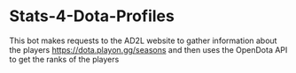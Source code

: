 # Stats-4-Dota-Profiles
This bot makes requests to the AD2L website to gather information about the players https://dota.playon.gg/seasons and then uses the OpenDota API to get the ranks of the players
